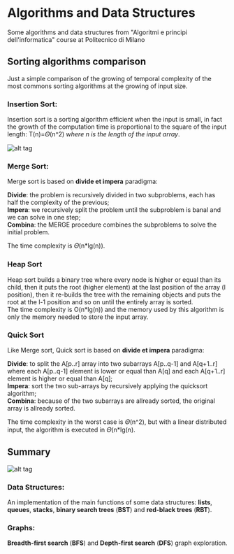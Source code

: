 # Algorithms and Data Structures

Some algorithms and data structures from "Algoritmi e principi dell'informatica" course at Politecnico di Milano


## Sorting algorithms comparison

Just a simple comparison of the growing of temporal complexity of the most commons sorting algorithms at the growing of input size.

### Insertion Sort:

Insertion sort is a sorting algorithm efficient when the input is small, in fact the growth of the computation time is proportional to the square of the input length: T(n)=𝛩(n^2) *where n is the length of the input array*.

![alt tag](https://raw.githubusercontent.com/davide94/Corso-API/master/Sorting%20Algorithms/charts/insertion_sort.png)

### Merge Sort:

Merge sort is based on **divide et impera** paradigma:  
  
**Divide**: the problem is recursively divided in two subproblems, each has half the complexity of the previous;  
**Impera**: we recursively split the problem until the subproblem is banal and we can solve in one step;  
**Combina**: the MERGE procedure combines the subproblems to solve the initial problem.  
  
The time complexity is 𝛩(n*lg(n)).

### Heap Sort

Heap sort builds a binary tree where every node is higher or equal than its child, then it puts the root (higher element) at the last position of the array (l position), then it re-builds the tree with the remaining objects and puts the root at the l-1 position and so on until the entirely array is sorted.  
The time complexity is O(n*lg(n)) and the memory used by this algorithm is only the memory needed to store the input array.

### Quick Sort

Like Merge sort, Quick sort is based on **divide et impera** paradigma:  
  
**Divide**: to split the A[p..r] array into two subarrays A[p..q-1] and A[q+1..r] where each A[p..q-1] element is lower or equal than A[q] and each A[q+1..r] element is higher or equal than A[q];  
**Impera**: sort the two sub-arrays by recursively applying the quicksort algorithm;  
**Combina**: because of the two subarrays are allready sorted, the original array is allready sorted.  
  
The time complexity in the worst case is 𝛩(n^2), but with a linear distributed input, the algorithm is executed in 𝛩(n*lg(n).

## Summary

![alt tag](https://raw.githubusercontent.com/davide94/Corso-API/master/Sorting%20Algorithms/charts/comparison.png)


### Data Structures:

An implementation of the main functions of some data structures: **lists**, **queues**, **stacks**, **binary search trees** (**BST**) and **red-black trees** (**RBT**).

### Graphs:

**Breadth-first search** (**BFS**) and **Depth-first search** (**DFS**) graph exploration.
